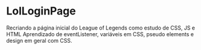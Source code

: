 # LolLoginPage
 Recriando a página inicial do League of Legends como estudo de CSS, JS e HTML
 Aprendizado de eventListener, variáveis em CSS, pseudo elements e design em geral com CSS. 
